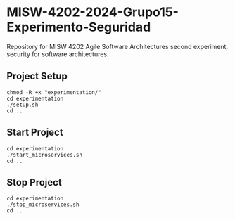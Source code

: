 # MISW-4202-2024-Grupo15-Experimento-Seguridad
Repository for MISW 4202 Agile Software Architectures second experiment, security for software architectures.


## Project Setup
```shell
chmod -R +x "experimentation/"
cd experimentation
./setup.sh
cd ..
```

## Start Project
```shell
cd experimentation
./start_microservices.sh
cd ..
```

## Stop Project
```shell
cd experimentation
./stop_microservices.sh
cd ..
```
